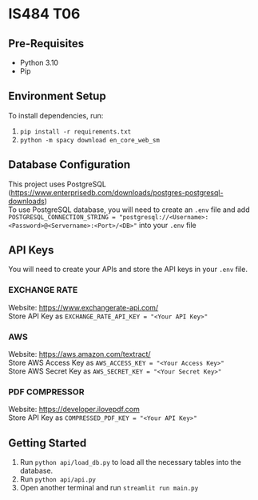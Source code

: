 # IS484 T06

## Pre-Requisites

* Python 3.10
* Pip


## Environment Setup
To install dependencies, run:
1. ```pip install -r requirements.txt```
2. ```python -m spacy download en_core_web_sm```

## Database Configuration
This project uses PostgreSQL (https://www.enterprisedb.com/downloads/postgres-postgresql-downloads) <br>
To use PostgreSQL database, you will need to create an ```.env``` file and add ```POSTGRESQL_CONNECTION_STRING = "postgresql://<Username>:<Password>@<Servername>:<Port>/<DB>"``` into your ```.env``` file 

## API Keys
You will need to create your APIs and store the API keys in your ```.env``` file. 

### EXCHANGE RATE
Website: https://www.exchangerate-api.com/ <br>
Store API Key as ``` EXCHANGE_RATE_API_KEY = "<Your API Key>" ```<br>

### AWS
Website: https://aws.amazon.com/textract/ <br>
Store AWS Access Key as ``` AWS_ACCESS_KEY = "<Your Access Key>" ``` <br>
Store AWS Secret Key as ``` AWS_SECRET_KEY = "<Your Secret Key>" ``` <br>

### PDF COMPRESSOR
Website: https://developer.ilovepdf.com <br>
Store API Key as  ``` COMPRESSED_PDF_KEY = "<Your API Key>" ``` <br>

## Getting Started
1. Run ```python api/load_db.py``` to load all the necessary tables into the database.
2. Run ```python api/api.py```
3. Open another terminal and run ```streamlit run main.py```
